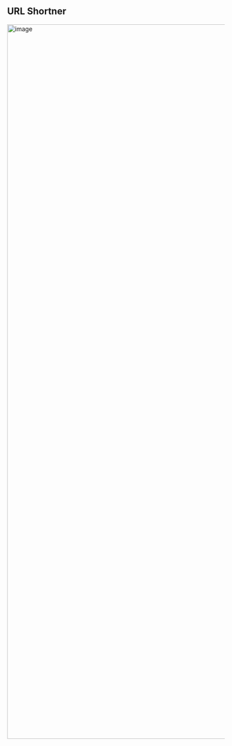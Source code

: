 ## URL Shortner 

<img width="2774" height="1655" alt="image" src="https://github.com/user-attachments/assets/cef439d6-c059-4070-95bf-e6dd47cffa65" />


